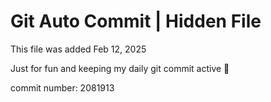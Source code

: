 # Git Auto Commit | Hidden File

This file was added Feb 12, 2025

Just for fun and keeping my daily git commit active 🤪

commit number: 2081913
